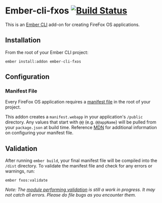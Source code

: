# Ember-cli-fxos [![Build Status](https://secure.travis-ci.org/mozilla/ember-cli-fxos.png?branch=master)](http://travis-ci.org/mozilla/ember-cli-fxos)

This is an [Ember CLI](http://www.ember-cli.com/) add-on for creating FireFox OS applications. 

## Installation
From the root of your Ember CLI project:

```
ember install:addon ember-cli-fxos
```

## Configuration
### Manifest File
Every FireFox OS application requires a [manifest file](https://developer.mozilla.org/en-US/Apps/Build/Manifest) in the root of your project.

This addon creates a `manifest.webapp` in your application's `/public` directory. Any values that start with `@@` (e.g. `@@appName`) will be pulled from your `package.json` at build time. Reference [MDN](https://developer.mozilla.org/en-US/Apps/Build/Manifest) for additional information on configuring your manifest file.

## Validation
After running `ember build`, your final manifest file will be compiled into the `/dist` directory. To validate the manifest file and check for any errors or warnings, run:

`ember fxos:validate`

*Note: The [module performing validation](https://github.com/mozilla/firefox-app-validator-manifest) is still a work in progress. It may not catch all errors. Please do file bugs as you encounter them.*
